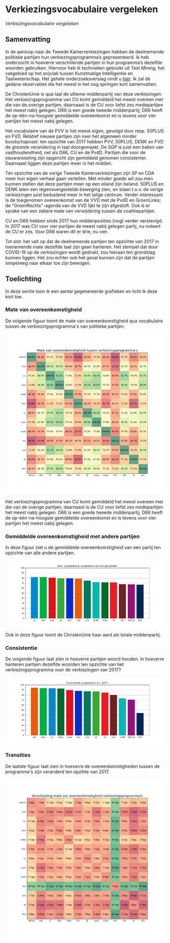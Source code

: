 # Verkiezingsvocabulaire vergeleken

_Verkiezingsvocabulaire vergeleken_

## Samenvatting

In de aanloop naar de Tweede Kamerverkiezingen hebben de deelnemende politieke partijen hun verkiezingsprogramma’s gepresenteerd. Ik heb onderzocht in hoeverre verschillende partijen in hun programma’s dezelfde woorden gebruiken. Hiervoor heb ik technieken gebruikt uit Text Mining, het vakgebied op het snijvlak tussen Kunstmatige Intelligentie en Taalwetenschap. Het gehele onderzoeksverslag vindt u <a href="verkiezingsvocabulaire-vergeleken.pdf" target="_blank">hier</a>. Ik zal de gedane observaties die het meest in het oog springen kort samenvatten.

De ChristenUnie is qua taal de ultieme middenpartij van deze verkiezingen. Het verkiezingsprogramma van CU komt gemiddeld het meest overeen met die van de overige partijen; daarnaast is de CU voor liefst zes medepartijen het meest nabij gelegen. D66 is een goede tweede middenpartij; D66 heeft de op-één-na-hoogste gemiddelde overeenkomst en is tevens voor vier partijen het meest nabij gelegen.

Het vocabulaire van de PVV is het meest eigen, gevolgd door resp. 50PLUS en FVD. Relatief nieuwe partijen zijn over het algemeen minder boodschapvast: ten opzichte van 2017 hebben PVV, 50PLUS, DENK en FVD de grootste verandering in taal doorgemaakt. De SGP is juist een baken van vasthoudendheid, net als D66, CU en de PvdD.
Partijen die voor de eeuwwisseling zijn opgericht zijn gemiddeld genomen consistenter. Daarnaast liggen deze partijen meer in het midden. 

Ten opzichte van de vorige Tweede Kamerverkiezingen zijn SP en CDA meer hun eigen verhaal gaan vertellen. Met minder goede wil zou men kunnen stellen dat deze partijen meer op een eiland zijn beland. 50PLUS en DENK laten een tegenovergestelde beweging zien, en staan t.o.v. de vorige verkiezingen juist beduidend meer in het talige centrum.
Verder interessant is de toegenomen overeenkomst van de VVD met de PvdD en GroenLinks; de "GroenRechts"-agenda van de VVD lijkt te zijn afgestoft. Ook is er sprake van een zekere mate van verwijdering tussen de coalitiepartijen.

CU en D66 hebben sinds 2017 hun middenposities (nog) verder verstevigd. In 2017 was CU voor vier partijen de meest nabij gelegen partij, nu noteert de CU er zes. Voor D66 waren dit er drie, nu vier.

Tot slot: het valt op dat de deelnemende partijen ten opzichte van 2017 in toenemende mate dezelfde taal zijn gaan hanteren. Het stempel dat door COVID-19 op de verkiezingen wordt gedrukt, zou hieraan ten grondslag kunnen liggen. Het zou echter ook het geval kunnen zijn dat de partijen simpelweg naar elkaar toe zijn bewogen.

## Toelichting
In deze sectie toon ik een aantal gegenereerde grafieken en licht ik deze kort toe.

### Mate van overeenkomstigheid

De volgende figuur toont de mate van overeenkomstigheid qua vocabulaire tussen de verkiezingsprogramma's van politieke partijen.

![image](img/mate-van-overeenkomstigheid.png)

Het verkiezingsprogramma van CU komt gemiddeld het meest overeen met die van de overige partijen; daarnaast is de CU voor liefst zes medepartijen het meest nabij gelegen. D66 is een goede tweede middenpartij; D66 heeft de op-één-na-hoogste gemiddelde overeenkomst en is tevens voor vier partijen het meest nabij gelegen.

### Gemiddelde overeenkomstigheid met andere partijen

In deze figuur ziet u de gemiddelde overeenkomstigheid van een partij ten opzichte van alle andere partijen.

![image](img/gem_overeenkomst.png)

Ook in deze figuur toont de ChristenUnie haar aard als totale middenpartij.

### Consistentie

De volgende figuur laat zien in hoeverre partijen woord houden. In hoeverre hanteren partijen dezelfde woorden ten opzichte van het verkiezingsprogramma voor de verkiezingen van 2017?

![image](img/consistentie.png)

### Transities

De laatste figuur laat zien in hoeverre de overeenkomstigheden tussen de programma's zijn veranderd ten opzihte van 2017.

![image](img/verschuiving-overeenkomstigheid.png)


